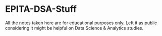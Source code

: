 # EPITA-DSA-Stuff

All the notes taken here are for educational purposes only. Left it as public considering it might be helpful on Data Science & Analytics studies.
